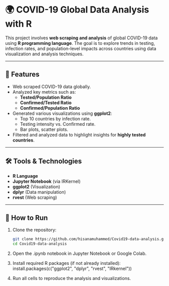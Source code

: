 # 🌍 COVID-19 Global Data Analysis with R

This project involves **web scraping and analysis** of global COVID-19 data using **R programming language**. The goal is to explore trends in testing, infection rates, and population-level impacts across countries using data visualization and analysis techniques.

---

## 📌 Features

- Web scraped COVID-19 data globally.
- Analyzed key metrics such as:
  - **Tested/Population Ratio**
  - **Confirmed/Tested Ratio**
  - **Confirmed/Population Ratio**
- Generated various visualizations using **ggplot2**:
  - Top 10 countries by infection rate.
  - Testing intensity vs. Confirmed rate.
  - Bar plots, scatter plots.
- Filtered and analyzed data to highlight insights for **highly tested countries**.

---

## 🛠️ Tools & Technologies

- **R Language**
- **Jupyter Notebook** (via IRKernel)
- **ggplot2** (Visualization)
- **dplyr** (Data manipulation)
- **rvest** (Web scraping)

---

## 🚀 How to Run

1. Clone the repository:
   ```bash
   git clone https://github.com/hisanamuhammed/Covid19-data-analysis.git
   cd Covid19-data-analysis
   
2. Open the .ipynb notebook in Jupyter Notebook or Google Colab.

3. Install required R packages (if not already installed):
   install.packages(c("ggplot2", "dplyr", "rvest", "IRkernel"))
4. Run all cells to reproduce the analysis and visualizations.

